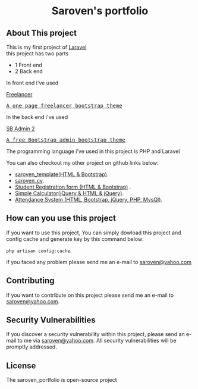 <h1 align="center">Saroven's portfolio</h1>

## About This project

This is my first project of <a href="https://laravel.com">Laravel</a><br>
this project has two parts <br>

- 1 Front end 
- 2 Back end

In front end i've used 	<p><a href="https://startbootstrap.com/themes/freelancer">Freelancer <pre>A one page freelancer bootstrap theme</pre></a></p>

In the back end i've used  <p><a href="https://startbootstrap.com/themes/sb-admin-2">SB Admin 2 <pre>A free Bootstrap admin bootstrap theme</pre></a></p>

The programming language i've used in this project  is PHP and Laravel

You can also checkout my other project on github links below:

- [saroven_template(HTML & Bootstrap)](https://github.com/saroven/saroven_template).
- [saroven_cv](https://github.com/saroven/saroven_cv).
- [Student Registration form (HTML & Bootstrap)](https://github.com/saroven/student-registration-form) .
- [Simple Calculator(jQuery & HTML & jQuery)](https://github.com/saroven/simple-calculator-using-jquery-and-html).
- [Attendance System (HTML, Bootstrap, jQuery, PHP, MysQl)](https://github.com/saroven/attendance).


## How can you use this project

If you want to use this project, You can simply dowload this project and config cache and generate key by this command below:

<code>php artisan config:cache</code>.

if	you faced any problem please send me an e-mail to [saroven@yahoo.com](mailto:saroven@yahoo.com)

## Contributing

If you want to contribute on this project please send me an e-mail to [saroven@yahoo.com](mailto:saroven@yahoo.com).


## Security Vulnerabilities

If you discover a security vulnerability within this project, please send an e-mail to me via [saroven@yahoo.com](mailto:saroven@yahoo.com). All security vulnerabilities will be promptly addressed.

## License

The saroven_portfolio is open-source project